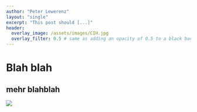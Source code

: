 ```yaml
---
author: "Peter Lewerenz"
layout: "single"
excerpt: "This post should [...]"
header:
  overlay_image: /assets/images/CIH.jpg
  overlay_filter: 0.5 # same as adding an opacity of 0.5 to a black background
---
```



# Blah blah

## mehr blahblah

![](https://github.com/peterleavescih/peterleavescih.github.io/raw/main/75446841.jpeg)
